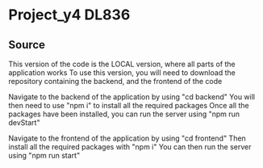 # Project_y4 DL836
## Source
This version of the code is the LOCAL version, where all parts of the application works
To use this version, you will need to download the repository containing the backend, and the frontend of the code

Navigate to the backend of the application by using "cd backend"
You will then need to use "npm i" to install all the required packages
Once all the packages have been installed, you can run the server using "npm run devStart"

Navigate to the frontend of the application by using "cd frontend"
Then install all the required packages with "npm i"
You can then run the server using "npm run start"
